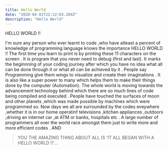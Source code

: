 ```yaml
---
title: Hello World
date: "2020-04-01T22:12:03.284Z"
description: "Hello World"
---
```


HELLO WORLD !!

I'm sure any person who ever learnt to code ,who have atleast a percent of knowledge of programming language knows the importance 
HELLO WORLD !!
The first time you learn to print is by printing these 11 characters on the screen .
It is program that you never need to debug (first and last).
It marks the beginnning of your coding journey after which you have no idea what all can be done through it or what all can be achieved by it .
People say Programming give them wings to visualize and create their imaginations .
It is also like a super power to many which helps them to make their things done by the computer (Automation).
The whole world is moving towards the advancement technology  behind which there are so much lines of code being compiled and executed .
People have touched the surfaces of moon and other planets ,which was made possible by machines which were programmed so.
Now days we all are surrounded by the codes eveywhere ,whether it is in our home operatinf televisions ,kitchen appliances ,outdoors ,driving an internet car ,at ATM or banks, hospitals etc .
A large number of programmers all over the world race amongst them just to write more and more efficient codes .
AND 
>YOU THE AMAZING THING ABOUT ALL IS 'IT ALL BEGAN WITH A HELLO WORLD !!'...










